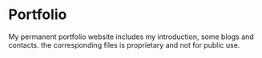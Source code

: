 # Portfolio
My permanent portfolio website includes my introduction, some blogs and contacts. the corresponding files is proprietary and not for public use.
